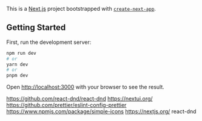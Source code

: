 This is a [Next.js](https://nextjs.org/) project bootstrapped with [`create-next-app`](https://github.com/vercel/next.js/tree/canary/packages/create-next-app).

## Getting Started

First, run the development server:

```bash
npm run dev
# or
yarn dev
# or
pnpm dev
```

Open [http://localhost:3000](http://localhost:3000) with your browser to see the result.


https://github.com/react-dnd/react-dnd
https://nextui.org/
https://github.com/prettier/eslint-config-prettier
https://www.npmjs.com/package/simple-icons
https://nextjs.org/
react-dnd